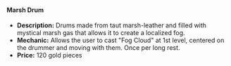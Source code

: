 #### Marsh Drum

- **Description:** Drums made from taut marsh-leather and filled with mystical marsh gas that allows it to create a localized fog.
- **Mechanic:** Allows the user to cast "Fog Cloud" at 1st level, centered on the drummer and moving with them. Once per long rest.
- **Price:** 120 gold pieces